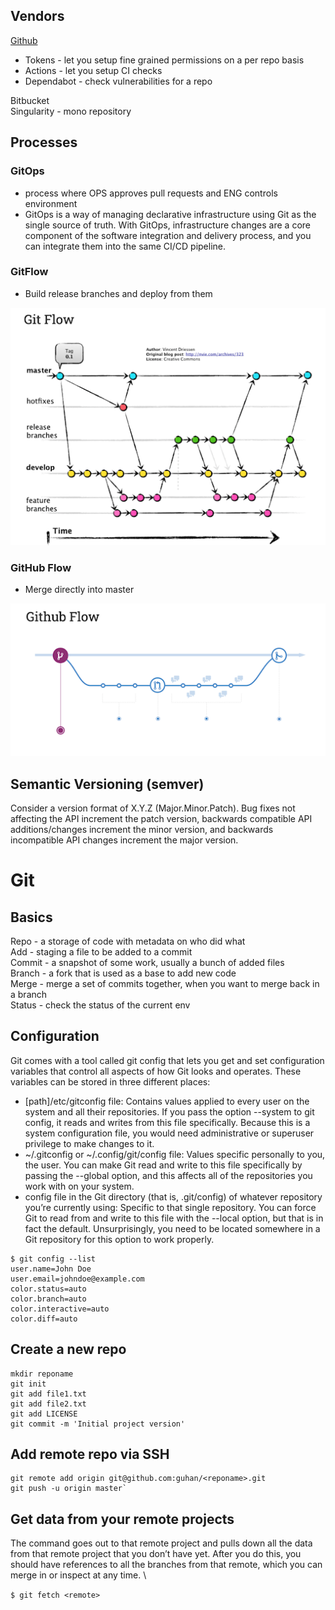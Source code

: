 
## Vendors
[Github](https://github.com)
- Tokens - let you setup fine grained permissions on a per repo basis
- Actions - let you setup CI checks 
- Dependabot - check vulnerabilities for a repo
  
Bitbucket \
Singularity - mono repository

## Processes
### GitOps 
- process where OPS approves pull requests and ENG controls environment
- GitOps is a way of managing declarative infrastructure using Git as the single source of truth. With GitOps, infrastructure changes are a core component of the software integration and delivery process, and you can integrate them into the same CI/CD pipeline. 


### GitFlow 
- Build release branches and deploy from them
  
![GitFlow](/images/gitflow.png)

### GitHub Flow
- Merge directly into master
  
![GitHub Flow](/images/githubflow.png)

## Semantic Versioning (semver)
Consider a version format of X.Y.Z (Major.Minor.Patch). Bug fixes not affecting the API increment the patch version, backwards compatible API additions/changes increment the minor version, and backwards incompatible API changes increment the major version.




# Git

## Basics
Repo - a storage of code with metadata on who did what \
Add - staging a file to be added to a commit \
Commit - a snapshot of some work, usually a bunch of added files \
Branch - a fork that is used as a base to add new code \
Merge - merge a set of commits together, when you want to merge back in a branch \
Status - check the status of the current env 

## Configuration
Git comes with a tool called git config that lets you get and set configuration variables that control all aspects of how Git looks and operates. These variables can be stored in three different places: 
- [path]/etc/gitconfig file: Contains values applied to every user on the system and all their repositories. If you pass the option --system to git config, it reads and writes from this file specifically. Because this is a system configuration file, you would need administrative or superuser privilege to make changes to it. 
- ~/.gitconfig or ~/.config/git/config file: Values specific personally to you, the user. You can make Git read and write to this file specifically by passing the --global option, and this affects all of the repositories you work with on your system.
- config file in the Git directory (that is, .git/config) of whatever repository you’re currently using: Specific to that single repository. You can force Git to read from and write to this file with the --local option, but that is in fact the default. Unsurprisingly, you need to be located somewhere in a Git repository for this option to work properly.

```
$ git config --list 
user.name=John Doe 
user.email=johndoe@example.com 
color.status=auto 
color.branch=auto 
color.interactive=auto 
color.diff=auto
```

## Create a new repo
```
mkdir reponame 
git init 
git add file1.txt 
git add file2.txt 
git add LICENSE 
git commit -m 'Initial project version'
```

## Add remote repo via SSH
```
git remote add origin git@github.com:guhan/<reponame>.git 
git push -u origin master`
```

## Get data from your remote projects
The command goes out to that remote project and pulls down all the data from that remote project that you don’t have yet. After you do this, you should have references to all the branches from that remote, which you can merge in or inspect at any time. \

`$ git fetch <remote>`

